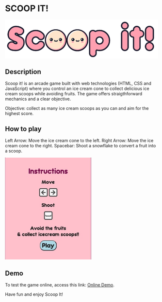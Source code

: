# SCOOP IT!
![Title logo](./images/title.png)

## Description 

Scoop it! is an arcade game built with web technologies (HTML, CSS and JavaScript) where you control an ice cream cone to collect delicious ice cream scoops while avoiding fruits. The game offers straigthforward mechanics and a clear objective.

Objective: collect as many ice cream scoops as you can and aim for the highest score.

## How to play

Left Arrow: Move the ice cream cone to the left.
Right Arrow: Move the ice cream cone to the right.
Spacebar: Shoot a snowflake to convert a fruit into a scoop.

![Instructions screenshot](./images/Instructions.jpg)

## Demo
To test the game online, access this link:
[Online Demo](https://juliasendra.github.io/scoopit-game/).

Have fun and enjoy Scoop It!

